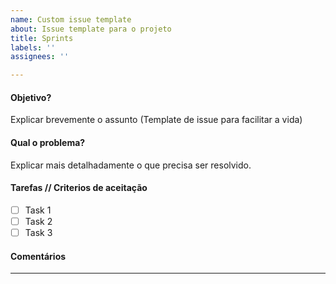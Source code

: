 ```yaml
---
name: Custom issue template
about: Issue template para o projeto
title: Sprints
labels: ''
assignees: ''

---
```


#### Objetivo? 
Explicar brevemente o assunto (Template de issue para facilitar a vida)

#### Qual o problema?
Explicar mais detalhadamente o que precisa ser resolvido.

#### Tarefas // Criterios de aceitação
- [ ] Task 1
- [ ] Task 2
- [ ] Task 3

#### Comentários 
----------------
